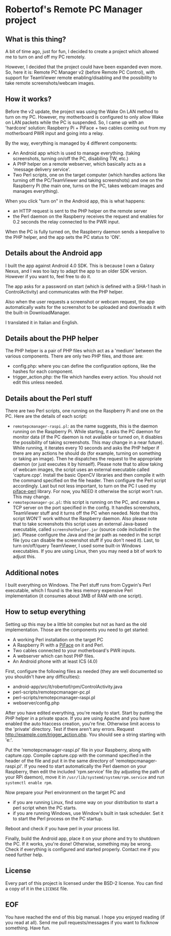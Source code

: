 Robertof's Remote PC Manager project
================================
What is this thing?
-------------------------

A bit of time ago, just for fun, I decided to create a project which allowed me to turn on and off my PC remotely.

However, I decided that the project could have been expanded even more. So, here it is: Remote PC Manager v2 (before Remote PC Control), with support for TeamViewer remote enabling/disabling and the possibility to take remote screenshots/webcam images.

How it works?
-------------------------

Before the v2 update, the project was using the Wake On LAN method to turn on my PC. However, my motherboard is configured to only allow Wake on LAN packets while the PC is suspended. So, I came up with an 'hardcore' solution: Raspberry Pi + PiFace + two cables coming out from my motherboard PWR input and going into a relay.

By the way, everything is managed by 4 different components:
* An Android app which is used to manage everything. (taking screenshots, turning on/off the PC, disabiling TW, etc.)
* A PHP helper on a remote webserver, which basically acts as a 'message delivery service'.
* Two Perl scripts, one on the target computer (which handles actions like turning off the PC/TeamViewer and taking screenshots) and one on the Raspberry Pi (the main one, turns on the PC, takes webcam images and manages everything).

When you click "turn on" in the Android app, this is what happens:
* an HTTP request is sent to the PHP helper on the remote server
* the Perl daemon on the Raspberry receives the request and enables for 0.2 seconds the relay connected to the PWR input.

When the PC is fully turned on, the Raspberry daemon sends a keepalive to the PHP helper, and the app sets the PC status to 'ON'.

Details about the Android app
-----------------------------

I built the app against Android 4.0 SDK. This is because I own a Galaxy Nexus, and I was too lazy to adapt the app to an older SDK version.
However if you want to, feel free to do it.

The app asks for a password on start (which is defined with a SHA-1 hash in ControlActivity) and communicates with the PHP helper.

Also when the user requests a screenshot or webcam request, the app automatically waits for the screenshot to be uploaded and downloads it with the built-in DownloadManager.

I translated it in Italian and English.

Details about the PHP helper
----------------------------

The PHP helper is a pair of PHP files which act as a 'medium' between the various components.
There are only two PHP files, and those are:
* config.php: where you can define the configuration options, like the hashes for each component.
* trigger_action.php: the file which handles every action. You should not edit this unless needed.

Details about the Perl stuff
----------------------------

There are two Perl scripts, one running on the Raspberry Pi and one on the PC.
Here are the details of each script:
* `remotepcmanager-raspi.pl`: as the name suggests, this is the daemon running on the Raspberry Pi. While starting, it asks the PC daemon for monitor data (if the PC daemon is not available or turned on, it disables the possibility of taking screenshots. This may change in a near future). While running, it iterates every 10 seconds and asks the PHP helper if there are any actions he should do (for example, turning on something or taking an image). Then he dispatches the request to the appropriate daemon (or just executes it by himself). Please note that to allow taking of webcam images, the script uses an external executable called 'capture.cpp'. Install the basic OpenCV libraries and then compile it with the command specified on the file header. Then configure the Perl script accordingly. Last but not less important, to turn on the PC I used my [piface-perl](http://github.com/Robertof/piface-perl) library. For now, you NEED it otherwise the script won't run. This may change.
* `remotepcmanager-pc.pl`: this script is running on the PC, and creates a TCP server on the port specified in the config. It handles screenshots, TeamViewer stuff and it turns off the PC when needed. Note that this script WON'T work without the Raspberry daemon. Also please note that to take screenshots this script uses an external Java-based executable, called `screenshothelper.jar` (source code included in the jar). Please configure the Java and the jar path as needed in the script file (you can disable the screenshot stuff if you don't need it). Last, to turn on/off/query TeamViewer, I used some built-in Windows executables. If you are using Linux, then you may need a bit of work to adjust this.

Additional notes
----------------

I built everything on Windows. The Perl stuff runs from Cygwin's Perl executable, which I found is the less memory expensive Perl implementation (it consumes about 3MB of RAM with one script).

How to setup everything
-----------------------

Setting up this may be a little bit complex but not as hard as the old implementation. Those are the components you need to get started:
* A working Perl installation on the target PC
* A Raspberry Pi with a [PiFace](http://pi.cs.man.ac.uk/) on it and Perl.
* Two cables connected to your motherboard's PWR inputs.
* A webserver which can host PHP files.
* An Android phone with at least ICS (4.0)

First, configure the following files as needed (they are well documented so you shouldn't have any difficulties):
* android-app/src/it/robertof/rpm/ControlActivity.java
* perl-scripts/remotepcmanager-pc.pl
* perl-scripts/remotepcmanager-raspi.pl
* webserver/config.php

After you have edited everything, you're ready to start.
Start by putting the PHP helper in a private space. If you are using Apache and you have enabled the auto htaccess creation, you're fine. Otherwise limit access to the 'private' directory.
Test if there aren't any errors. Request http://example.com/trigger_action.php. You should see a string starting with 'e:'.

Put the 'remotepcmanager-raspi.pl' file in your Raspberry, along with capture.cpp. Compile capture.cpp with the command specified in the header of the file and put it in the same directory of 'remotepcmanager-raspi.pl'.
If you need to start automatically the Perl daemon on your Raspberry, then edit the included 'rpm.service' file (by adjusting the path of your RPi daemon), move it in `/usr/lib/systemd/system/rpm.service` and run `systemctl enable rpm`.

Now prepare your Perl environment on the target PC and
* if you are running Linux, find some way on your distribution to start a perl script when the PC starts.
* if you are running Windows, use Window's built in task scheduler. Set it to start the Perl process on the PC startup.

Reboot and check if you have perl in your process list.

Finally, build the Android app, place it on your phone and try to shutdown the PC. If it works, you're done!
Otherwise, something may be wrong. Check if everything is configured and started properly. Contact me if you need further help.

License
-------

Every part of this project is licensed under the BSD-2 license. You can find a copy of it in the `LICENSE` file.

EOF
---

You have reached the end of this big manual. I hope you enjoyed reading (if you read at all). Send me pull requests/messages if you want to fix/know something.
Have fun.